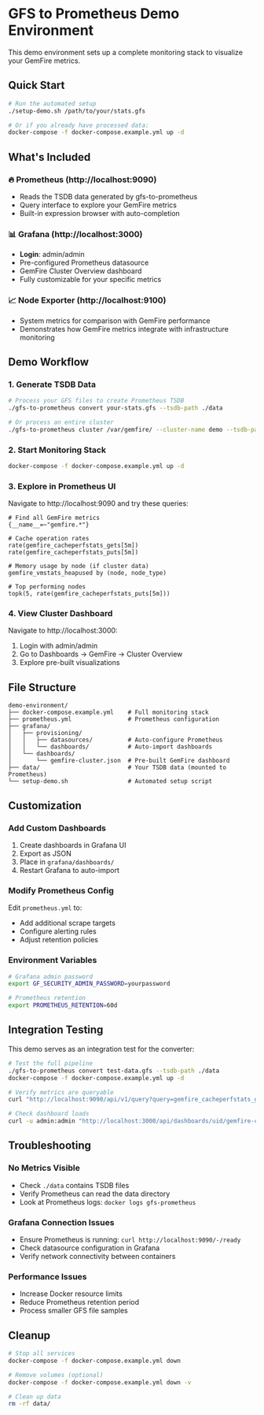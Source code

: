 # GFS to Prometheus Demo Environment

This demo environment sets up a complete monitoring stack to visualize your GemFire metrics.

## Quick Start

```bash
# Run the automated setup
./setup-demo.sh /path/to/your/stats.gfs

# Or if you already have processed data:
docker-compose -f docker-compose.example.yml up -d
```

## What's Included

### 🔥 Prometheus (http://localhost:9090)
- Reads the TSDB data generated by gfs-to-prometheus
- Query interface to explore your GemFire metrics
- Built-in expression browser with auto-completion

### 📊 Grafana (http://localhost:3000)
- **Login**: admin/admin
- Pre-configured Prometheus datasource
- GemFire Cluster Overview dashboard
- Fully customizable for your specific metrics

### 📈 Node Exporter (http://localhost:9100)  
- System metrics for comparison with GemFire performance
- Demonstrates how GemFire metrics integrate with infrastructure monitoring

## Demo Workflow

### 1. Generate TSDB Data
```bash
# Process your GFS files to create Prometheus TSDB
./gfs-to-prometheus convert your-stats.gfs --tsdb-path ./data

# Or process an entire cluster
./gfs-to-prometheus cluster /var/gemfire/ --cluster-name demo --tsdb-path ./data
```

### 2. Start Monitoring Stack
```bash
docker-compose -f docker-compose.example.yml up -d
```

### 3. Explore in Prometheus UI
Navigate to http://localhost:9090 and try these queries:

```promql
# Find all GemFire metrics
{__name__=~"gemfire.*"}

# Cache operation rates
rate(gemfire_cacheperfstats_gets[5m])
rate(gemfire_cacheperfstats_puts[5m])

# Memory usage by node (if cluster data)
gemfire_vmstats_heapused by (node, node_type)

# Top performing nodes
topk(5, rate(gemfire_cacheperfstats_puts[5m]))
```

### 4. View Cluster Dashboard
Navigate to http://localhost:3000:
1. Login with admin/admin
2. Go to Dashboards → GemFire → Cluster Overview
3. Explore pre-built visualizations

## File Structure

```
demo-environment/
├── docker-compose.example.yml    # Full monitoring stack
├── prometheus.yml                # Prometheus configuration
├── grafana/
│   ├── provisioning/
│   │   ├── datasources/          # Auto-configure Prometheus
│   │   └── dashboards/           # Auto-import dashboards
│   └── dashboards/
│       └── gemfire-cluster.json  # Pre-built GemFire dashboard
├── data/                         # Your TSDB data (mounted to Prometheus)
└── setup-demo.sh                 # Automated setup script
```

## Customization

### Add Custom Dashboards
1. Create dashboards in Grafana UI
2. Export as JSON
3. Place in `grafana/dashboards/`
4. Restart Grafana to auto-import

### Modify Prometheus Config
Edit `prometheus.yml` to:
- Add additional scrape targets
- Configure alerting rules
- Adjust retention policies

### Environment Variables
```bash
# Grafana admin password
export GF_SECURITY_ADMIN_PASSWORD=yourpassword

# Prometheus retention
export PROMETHEUS_RETENTION=60d
```

## Integration Testing

This demo serves as an integration test for the converter:

```bash
# Test the full pipeline
./gfs-to-prometheus convert test-data.gfs --tsdb-path ./data
docker-compose -f docker-compose.example.yml up -d

# Verify metrics are queryable
curl "http://localhost:9090/api/v1/query?query=gemfire_cacheperfstats_gets"

# Check dashboard loads
curl -u admin:admin "http://localhost:3000/api/dashboards/uid/gemfire-cluster"
```

## Troubleshooting

### No Metrics Visible
- Check `./data` contains TSDB files
- Verify Prometheus can read the data directory
- Look at Prometheus logs: `docker logs gfs-prometheus`

### Grafana Connection Issues
- Ensure Prometheus is running: `curl http://localhost:9090/-/ready`
- Check datasource configuration in Grafana
- Verify network connectivity between containers

### Performance Issues
- Increase Docker resource limits
- Reduce Prometheus retention period
- Process smaller GFS file samples

## Cleanup

```bash
# Stop all services
docker-compose -f docker-compose.example.yml down

# Remove volumes (optional)
docker-compose -f docker-compose.example.yml down -v

# Clean up data
rm -rf data/
```